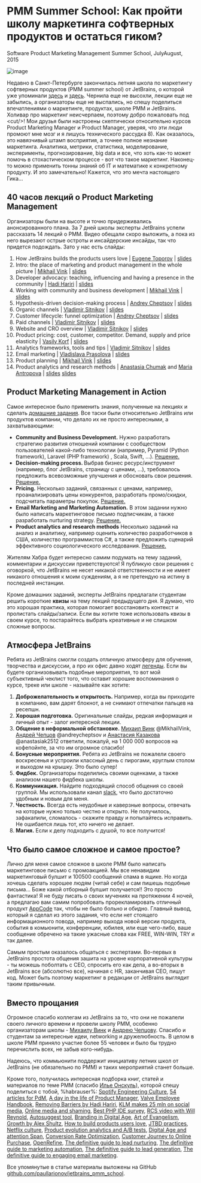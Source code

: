 # PMM Summer School: Как пройти школу маркетинга софтверных продуктов и остаться гиком?
Software Product Marketing Management Summer School, July­August, 2015

<img src="https://habrastorage.org/files/da7/b12/557/da7b125572cc4935945667e21730e399.png" alt="image"/>

Недавно в Санкт-Петербурге закончилась летняя школа по маркетингу софтверных продуктов (PMM summer school) от JetBrains, о которой уже упоминали <a href="http://megamozg.ru/company/JetBrains/blog/17048/">здесь</a> и <a href="http://megamozg.ru/company/JetBrains/blog/15794/">здесь</a>.  Чернила еще не высохли, лекции еще не забылись, а организаторы еще не выспались, но спешу поделиться   впечатлениями о маркетинге, продуктах, школе PMM и JetBrains. Холивар про маркетинг неисчерпаем, поэтому добро пожаловать под &lt;cut/&gt;!
<cut />
Мои друзья были настроены скептически относительно курсов Product Marketing Manager и Product Manager, уверяя, что эти люди промоют мне мозг и я лишусь технического рассудка 8). Как оказалось, это навязчивый штамп восприятия, а точнее полное незнание маркетинга. Аналитика, метрики, статистика, моделирование, эксперименты,  прогнозирование, big data и все, что хоть как-то может помочь в стохастическом процессе - вот что такое маркетинг. Наконец-то можно применить тонны знаний об IT и математике к конкретному продукту. И это замечательно! Кажется, что это мечта настоящего Гика...

## 40 часов лекций о Product Marketing Management
Организаторы были на высоте и точно придерживались анонсированного плана. За 7 дней школы эксперты JetBrains успели рассказать 14 лекций о PMM. Видео обещали скоро выложить, а пока из него вырезают острые остроты и инсайдерские инсайды, так что придется подождать. Зато у нас есть слайды:

<ol>
	<li>How JetBrains builds the products users love | <a href="https://twitter.com/topka">Eugene Toporov</a> | <a href="https://github.com/paullarionov/jetbrains_pmm_school/blob/master/lectures/01%20How%20JetBrains%20builds%20the%20products%20users%20love%2C%20Eugene%20Toporov.pdf">slides</a></li>
	<li>Intro: the place of marketing and product management in the whole picture | <a href="https://twitter.com/mikhail_vink">Mikhail Vink</a> | <a href="https://github.com/paullarionov/jetbrains_pmm_school/blob/master/lectures/02%20The%20place%20of%20marketing%20and%20product%20management%20in%20the%20whole%20picture%2C%20Mikhail%20Vink.pdf">slides</a></li>
	<li>Developer advocacy: teaching, influencing and having a presence in the community | <a href="https://twitter.com/hhariri">Hadi Hariri</a> | <a href="https://github.com/paullarionov/jetbrains_pmm_school/blob/master/lectures/03%20Developer%20advocacy%2C%20Hadi%20Hariri.pdf">slides</a></li>
	<li>Working with community and business development | <a href="https://twitter.com/mikhail_vink">Mikhail Vink</a> | <a href="https://github.com/paullarionov/jetbrains_pmm_school/blob/master/lectures/04%20Working%20with%20community%20and%20business%20development%2C%20Mikhail%20Vink.pdf">slides</a></li>
	<li>Hypothesis-driven decision-making process | <a href="https://twitter.com/andrey_cheptsov">Andrey Cheptsov</a> | <a href="https://github.com/paullarionov/jetbrains_pmm_school/blob/master/lectures/05%20Hypothesis-driven%20decision-making%20process%2C%20Andrey%20Cheptsov.pdf">slides</a></li>
	<li>Organic channels | <a href="https://twitter.com/de4e">Vladimir Sitnikov</a> | <a href="https://github.com/paullarionov/jetbrains_pmm_school/blob/master/lectures/06%20Organic%20channels%2C%20Vladimir%20Sitnikov.pdf">slides</a></li>
	<li>Customer lifecycle: funnel optimization | <a href="https://twitter.com/andrey_cheptsov">Andrey Cheptsov</a> | <a href="https://github.com/paullarionov/jetbrains_pmm_school/blob/master/lectures/07%20Customer%20lifecycle%20-%20funnel%20optimization.%20Andrey%20Cheptsov.pdf">slides</a></li>
        <li>Paid channels | <a href="https://twitter.com/de4e">Vladimir Sitnikov</a> | <a href="https://github.com/paullarionov/jetbrains_pmm_school/blob/master/lectures/08%20Paid%20channels%2C%20Vladimir%20Sitnikov.pdf">slides</a></li>
	<li>Website and CRO overview | <a href="https://twitter.com/de4e">Vladimir Sitnikov</a> | <a href="https://github.com/paullarionov/jetbrains_pmm_school/blob/master/lectures/09%20Website%20and%20CRO%20overview%2C%20Vladimir%20Sitnikov.pdf">slides</a></li>
	<li>Product pricing: cost, customer, competitor. Demand, supply and price elasticity | <a href="https://www.facebook.com/korfich">Vasily Korf</a> | <a href="https://github.com/paullarionov/jetbrains_pmm_school/blob/master/lectures/10%20Product%20pricing%2C%20Vasily%20Korf.pdf">slides</a></li>
	<li>Analytics frameworks, tools and tips | <a href="https://twitter.com/de4e">Vladimir Sitnikov</a> | <a href="https://github.com/paullarionov/jetbrains_pmm_school/blob/master/lectures/11%20Analytics%20frameworks%2C%20tools%20and%20tips%2C%20Vladimir%20Sitnikov.pdf">slides</a></li>
	<li>Email marketing | <a href="https://twitter.com/V_LadySlava">Vladislava Prasolova</a> | <a href="https://github.com/paullarionov/jetbrains_pmm_school/blob/master/lectures/12%20Email%20marketing%2C%20Vladislava%20Prasolova.pdf">slides</a></li>
	<li>Product planning | <a href="https://twitter.com/mikhail_vink">Mikhail Vink</a> | <a href="https://github.com/paullarionov/jetbrains_pmm_school/blob/master/lectures/13%20Product%20planning%2C%20Mikhail%20Vink.pdf">slides</a></li>
	<li>Product analytics and research methods | <a href="https://ru.linkedin.com/pub/anastasia-chumak/30/941/405">Anastasia Chumak</a> and <a href="https://ru.linkedin.com/pub/maria-antropova/85/787/355">Maria Antropova</a> | <a href="https://github.com/paullarionov/jetbrains_pmm_school/blob/master/lectures/14%20Product%20analytics%20and%20research%20methods%2C%20Anastasia%20Chumak.pdf">slides</a> <a href="https://github.com/paullarionov/jetbrains_pmm_school/blob/master/lectures/14%20Product%20analytics%20and%20research%20methods%2C%20Maria%20Antropova.pdf">slides</a></li>
</ol>

##  Product Marketing Management in Action
Самое интересное было применить знания, полученные на лекциях и сделать <a href="https://github.com/paullarionov/jetbrains_pmm_school/blob/master/home/HomeAssignments.pdf">домашние задания</a>. Все таски были относительно JetBrains или продуктов компании, что делало их не просто интересными, а захватывающими:
<ul>
	<li><b>Community and Business Development.</b> Нужно разработать стратегию развития отношений компании с сообществом пользователей какой-либо технологии (например, Pyramid (Python framework), Laravel (PHP framework) , Scala, Swift, ...). <a href="https://github.com/paullarionov/jetbrains_pmm_school/blob/master/home/Task1_GoCommunityandBusinessDevelopmentReport_PaulLarionov.pdf">Решение.</a></li>
	<li><b>Decision-making process. </b> Выбрав бизнес ресурс/инструмент (например, блог JetBrains, страницу с ценами, ...), требовалось предложить всевозможные улучшения и обосновать свои решения. <a href="https://github.com/paullarionov/jetbrains_pmm_school/blob/master/home/Task2_DecisionmakingProcess_PaulLarionov.pdf">Решение.</a></li>
	<li><b>Pricing.</b> Несколько заданий, связанных с ценами, например, проанализировать цены конкурентов, разработать промо/скидки, подсчитать параметры покупок. <a href="https://github.com/paullarionov/jetbrains_pmm_school/blob/master/home/Task3_Pricing_PaulLarionov.pdf">Решение.</a></li>
	<li><b>Email Marketing and Marketing Automation.</b> В этом задании нужно было написать маркетинговое письмо подписчикам, а также разработать nurturing strategy. <a href="https://github.com/paullarionov/jetbrains_pmm_school/blob/master/home/Task4_EmailMarketingandMarketingAutomation_PaulLarionov.pdf">Решение.</a></li>
	<li><b>Product analytics and research methods</b> Несколько заданий на анализ и аналитику, например оценить количество разработчиков в США, количество программистов C#, а также предложить сценарий эффективного социологического исследования. <a href="https://github.com/paullarionov/jetbrains_pmm_school/blob/master/home/Task5_ProductAnalyticsandResearchMethods_PaulLarionov.pdf">Решение.</a></li>
</ul>
Жителям Хабра будет интересно самим подумать на тему заданий, комментарии и дискуссии приветствуются! Я публикую свои решения с оговоркой, что JetBrains не несет никакой ответственности и не имеет никакого отношения к моим суждениям, а я не претендую на истину в последней инстанции.

Кроме домашних заданий, эксперты JetBrains предлагали студентам решить короткие <b>квизы</b> на тему лекций предыдущего дня. Я думаю, что это хорошая практика, которая помогает восстановить контекст и пролистать слайды/записи. Если вы хотите тоже использовать квизы в своем курсе, то постарайтесь выбрать креативные и не слишком сложные вопросы.

## Атмосфера JetBrains
Ребята из JetBrains смогли создать отличную атмосферу для обучения, творчества и дискуссии, а про их офис давно ходят <a href="http://www.the-village.ru/village/city/interior/132685-interier-nedeli-peterburg-ofis-it-kompanii-jetbrains">легенды</a>. Если вы будете организовывать подобные мероприятия, то вот мой субъективный чеклист того, что оставит хорошие воспоминания о курсе, треке или школе - называйте как хотите:
<ol>
	<li><b>Доброжелательность и открытость.</b> Например, когда вы приходите в компанию, вам дарят блокнот, а не снимают отпечатки пальцев на ресепшн.</li>
      <li><b>Хорошая подготовка.</b> Оригинальные слайды, редкая информация и личный опыт - залог интересной лекции.</li>
       <li><b>Общение в неформальной обстановке.</b> <a href="https://twitter.com/mikhail_vink">Михаил Винк</a> @MikhailVink, <a href="https://twitter.com/andrey_cheptsov">Андрей Чепцов</a> @andreycheptsov и <a href="https://twitter.com/anastasiak2512">Анастасия Казакова</a> @anastasiak2512 ответили, пожалуй, на 1 000 000 вопросов на кофепойнте, за что им огромное спасибо!</li>
       <li><b>Бонусные мероприятия.</b> Ребята из JetBrains не пожалели своего воскресенья и устроили классный день с пирогами, круглым столом и выходом на крышку. Это было супер!</li>
       <li><b>Фидбек.</b> Организаторы поделились своими оценками, а также анализом нашего фидбека школы.</li>
       <li><b>Коммуникация.</b> Найдите подходящий способ общения со своей группой. Мы использовали канал <a href="https://slack.com/">slack</a>, что было достаточно удобным и новым для меня. </li>
       <li><b>Честность.</b> Всегда есть неудобные и каверзные вопросы, отвечать на которые нужно только честно и открыто. Не получилось, зафакапили, сломалось - скажите правду и попытайтесь исправить. Не ошибается лишь тот, кто ничего не делает.</li>
      <li><b>Магия.</b> Если к делу подходить с душой, то все получится!</li>
</ol>

## Что было самое сложное и самое простое?
Лично для меня самое сложное в школе PMM было написать маркетинговое письмо с промоакцией. Мы все ненавидим маркетинговый булшит и 100500 сообщений спама в ящике. Но когда хочешь сделать хорошее людям (читай себе) и сам пишешь подобные письма... Боже какой отборный булшит получается!! Это просто фантастика! Я не буду писать о своих мучениях на протяжении 4 ночей, а предлагаю вам самим попробовать прорекламировать отличный продукт <a href="https://www.jetbrains.com/objc/">AppCode</a> так, чтобы не было больно и обидно. Главный вывод, который я сделал из этого задания, что если нет стоящего информационного повода, например выхода новой версии продукта, события в комьюнити, конференции, юбилея, или еще чего-либо, ваше сообщение обречено на такие ужасные слова как FREE, WIN-WIN, TRY и так далее.

Самым простым оказалось общаться с экспертами. Во-первых в JetBrains простота общения зашита на уровне корпоративной культуры - ты можешь поболтать с CEO, спросить его как дела, а во-вторых в JetBrains все (абсолютно все), начиная с HR, заканчивая CEO, пишут код. Может быть поэтому маркетинг в редакции от JetBrains выглядит таким привычным.

## Вместо прощания
Огромное спасибо коллегам из JetBrains за то, что они не пожалели своего личного времени и провели  школу PMM, особенно организаторам школы - <a href="https://twitter.com/mikhail_vink">Михаилу Винк</a> и <a href="https://twitter.com/andrey_cheptsov">Андрею Чепцову</a>. Спасибо и студентам за интересные идеи, networking и дружелюбность. В целом в школе PMM приняло участие более 55 человек и было бы трудно перечислить всех, не забыв кого-нибудь.

Надеюсь, что коммьюнити поддержит инициативу летних школ от JetBrains (не обязательно по PMM) и таких мероприятий станет больше.

Кроме того, получилась интересная подборка книг, статей и материалов по теме PMM (спасибо <a href="https://ru.linkedin.com/pub/ilya-onskul/1a/270/6a8">Илье Онскуль</a>), которой спешу поделиться с тобой, %habrauser%: <a href="https://vimeo.com/85490944">Spotify Engineering Culture</a>, <a href="https://medium.com/@noah_weiss/50-articles-and-books-that-will-make-you-a-great-product-manager-aad5babee2f7">54 articles for PdM</a>, <a href="https://medium.com/@andrewjbryk/a-day-in-the-life-of-a-product-manager-1211b8706f67">A day in the life of Product Manager</a>, <a href="http://www.valvesoftware.com/company/Valve_Handbook_LowRes.pdf">Valve Employee Handbook</a>, <a href="https://vimeo.com/131644347">Removing Barriers by Hadi Hariri</a>, <a href="https://econsultancy.com/blog/65752-klm-we-make-25m-per-year-from-social-media/">KLM makes 25 mln on social media</a>, <a href="https://www.ted.com/talks/jon_ronson_what_happens_when_online_shaming_spirals_out_of_control?language=en">Online media and shaming</a>, <a href="http://www.sitepoint.com/best-php-ide-2014-survey-results/">Best PHP IDE survey</a>, <a href="https://moz.com/blog/2012-mozcon-videos-are-here">RCS video with Will Reynold</a>, <a href="http://ubersuggest.org/">Autosuggest tool</a>, <a href="https://hbr.org/2010/12/branding-in-the-digital-age-youre-spending-your-money-in-all-the-wrong-places">Branding in Digital Age</a>, <a href="http://guykawasaki.com/the-art-of-evangelism/">Art of Evangelism</a>, <a href="https://clip.mn/embed/yt-n_yHZ_vKjno?th=dark&pr=F06531&ap=1&pid=yc&ch=1">Growth by Alex Shultz</a>, <a href="https://clip.mn/embed/yt-sz_LgBAGYyo?th=dark&pr=F06531&ap=1&pid=yc&ch=1">How to build products users love</a>, <a href="http://jtbd.info/#practices-intro-dest">JTBD practices</a>, <a href="http://www.slideshare.net/reed2001/culture-1798664">Netflix culture</a>, <a href="http://msk14.agiledays.ru/members/profile/269/#report-50">Product evolution analytics and A/B tests</a>, <a href="http://advertising.microsoft.com/en/cl/31966/how-does-digital-affect-canadian-attention-spans">Digital Age and attention Span</a>, <a href="http://www.conversion-rate-experts.com/articles/">Conversion Rate Optimization</a>, <a href="https://www.thinkwithgoogle.com/tools/customer-journey-to-online-purchase.html">Customer Journey to Online Purchase</a>, <a href="http://openrefine.org/">OpenRefine</a>, <a href="https://github.com/paullarionov/jetbrains_pmm_school/blob/master/etc/01_-_marketo-definitive-guide-to-lead-nurturing.pdf">The definitive guide to lead nurturing</a>, <a href="https://github.com/paullarionov/jetbrains_pmm_school/blob/master/etc/02_-_the-definitive-guide-to-marketing-automation.pdf">The definitive guide to marketing automation</a>, <a href="https://github.com/paullarionov/jetbrains_pmm_school/blob/master/etc/03_-_the-definitive-guide-to-lead-generation.pdf">The definitive guide to lead generation</a>, <a href="https://github.com/paullarionov/jetbrains_pmm_school/blob/master/etc/04_-_the-definitive-guide-to-engaging-email-marketing.pdf">The definitive guide to engaging email marketing</a>.

Все упомянутые в статье материалы выложены на GitHub <a href="https://github.com/paullarionov/jetbrains_pmm_school">github.com/paullarionov/jetbrains_pmm_school</a>.
